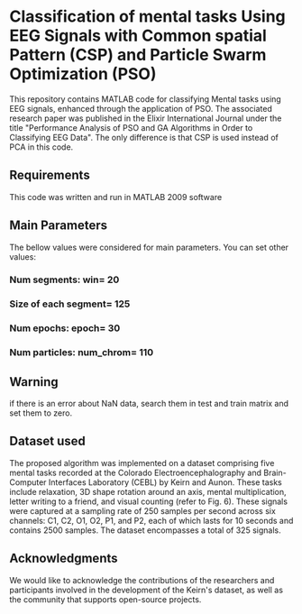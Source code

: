 # Classification of mental tasks Using EEG Signals with Common spatial Pattern (CSP) and Particle Swarm Optimization (PSO) 

This repository contains MATLAB code for classifying Mental tasks using EEG signals, enhanced through the application of PSO. The associated research paper was published in the Elixir International Journal under the title "Performance Analysis of PSO and GA Algorithms in Order to Classifying EEG Data". The only difference is that CSP is used instead of PCA in this code.

## Requirements

This code was written and run in MATLAB 2009 software

## Main Parameters

The bellow values were considered for main parameters. You can set other values:

### Num segments: win= 20
### Size of each segment= 125
### Num epochs: epoch= 30
### Num particles: num_chrom= 110    

## Warning

if there is an error about NaN data, search them in test and train matrix and set them to zero.

## Dataset used

The proposed algorithm was implemented on a dataset comprising five mental tasks recorded at the Colorado Electroencephalography and Brain-Computer Interfaces Laboratory (CEBL) by Keirn and Aunon. These tasks include relaxation, 3D shape rotation around an axis, mental multiplication, letter writing to a friend, and visual counting (refer to Fig. 6). These signals were captured at a sampling rate of 250 samples per second across six channels: C1, C2, O1, O2, P1, and P2, each of which lasts for 10 seconds and contains 2500 samples. The dataset encompasses a total of 325 signals.

## Acknowledgments

We would like to acknowledge the contributions of the researchers and participants involved in the development of the Keirn's dataset, as well as the community that supports open-source projects.

